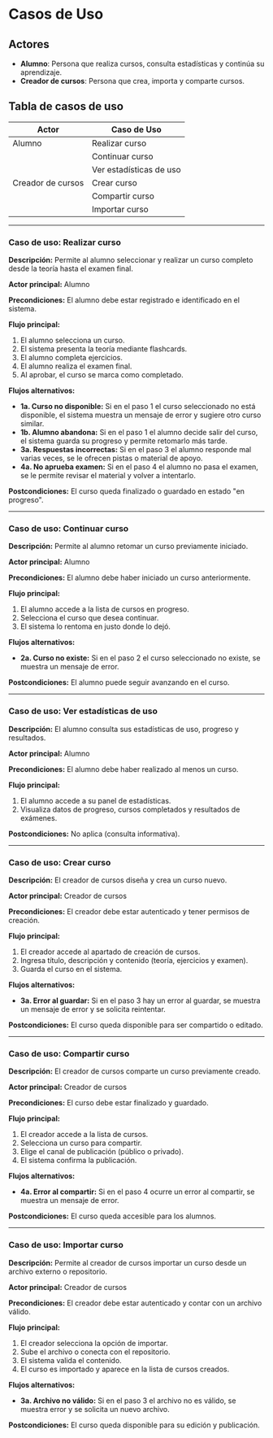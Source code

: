# Casos de Uso

## Actores
- **Alumno**: Persona que realiza cursos, consulta estadísticas y continúa su aprendizaje.
- **Creador de cursos**: Persona que crea, importa y comparte cursos.

## Tabla de casos de uso

| Actor             | Caso de Uso                  |
|-------------------|------------------------------|
| Alumno            | Realizar curso               |
|                   | Continuar curso              |
|                   | Ver estadísticas de uso      |
| Creador de cursos | Crear curso                  |
|                   | Compartir curso              |
|                   | Importar curso               |

---

### Caso de uso: Realizar curso
**Descripción:** Permite al alumno seleccionar y realizar un curso completo desde la teoría hasta el examen final.

**Actor principal:** Alumno

**Precondiciones:** El alumno debe estar registrado e identificado en el sistema.

**Flujo principal:**
1. El alumno selecciona un curso.
2. El sistema presenta la teoría mediante flashcards.
3. El alumno completa ejercicios.
4. El alumno realiza el examen final.
5. Al aprobar, el curso se marca como completado.

**Flujos alternativos:**
- **1a. Curso no disponible:** Si en el paso 1 el curso seleccionado no está disponible, el sistema muestra un mensaje de error y sugiere otro curso similar.
- **1b. Alumno abandona:** Si en el paso 1 el alumno decide salir del curso, el sistema guarda su progreso y permite retomarlo más tarde.
- **3a. Respuestas incorrectas:** Si en el paso 3 el alumno responde mal varias veces, se le ofrecen pistas o material de apoyo.
- **4a. No aprueba examen:** Si en el paso 4 el alumno no pasa el examen, se le permite revisar el material y volver a intentarlo.

**Postcondiciones:** El curso queda finalizado o guardado en estado "en progreso".

---

### Caso de uso: Continuar curso
**Descripción:** Permite al alumno retomar un curso previamente iniciado.

**Actor principal:** Alumno

**Precondiciones:** El alumno debe haber iniciado un curso anteriormente.

**Flujo principal:**
1. El alumno accede a la lista de cursos en progreso.
2. Selecciona el curso que desea continuar.
3. El sistema lo rentoma en justo donde lo dejó.

**Flujos alternativos:**
- **2a. Curso no existe:** Si en el paso 2 el curso seleccionado no existe, se muestra un mensaje de error.

**Postcondiciones:** El alumno puede seguir avanzando en el curso.

---

### Caso de uso: Ver estadísticas de uso
**Descripción:** El alumno consulta sus estadísticas de uso, progreso y resultados.

**Actor principal:** Alumno

**Precondiciones:** El alumno debe haber realizado al menos un curso.

**Flujo principal:**
1. El alumno accede a su panel de estadísticas.
2. Visualiza datos de progreso, cursos completados y resultados de exámenes.

**Postcondiciones:** No aplica (consulta informativa).

---

### Caso de uso: Crear curso
**Descripción:** El creador de cursos diseña y crea un curso nuevo.

**Actor principal:** Creador de cursos

**Precondiciones:** El creador debe estar autenticado y tener permisos de creación.

**Flujo principal:**
1. El creador accede al apartado de creación de cursos.
2. Ingresa título, descripción y contenido (teoría, ejercicios y examen).
3. Guarda el curso en el sistema.

**Flujos alternativos:**
- **3a. Error al guardar:** Si en el paso 3 hay un error al guardar, se muestra un mensaje de error y se solicita reintentar.

**Postcondiciones:** El curso queda disponible para ser compartido o editado.

---

### Caso de uso: Compartir curso
**Descripción:** El creador de cursos comparte un curso previamente creado.

**Actor principal:** Creador de cursos

**Precondiciones:** El curso debe estar finalizado y guardado.

**Flujo principal:**
1. El creador accede a la lista de cursos.
2. Selecciona un curso para compartir.
3. Elige el canal de publicación (público o privado).
4. El sistema confirma la publicación.

**Flujos alternativos:**
- **4a. Error al compartir:** Si en el paso 4 ocurre un error al compartir, se muestra un mensaje de error.

**Postcondiciones:** El curso queda accesible para los alumnos.

---

### Caso de uso: Importar curso
**Descripción:** Permite al creador de cursos importar un curso desde un archivo externo o repositorio.

**Actor principal:** Creador de cursos

**Precondiciones:** El creador debe estar autenticado y contar con un archivo válido.

**Flujo principal:**
1. El creador selecciona la opción de importar.
2. Sube el archivo o conecta con el repositorio.
3. El sistema valida el contenido.
4. El curso es importado y aparece en la lista de cursos creados.

**Flujos alternativos:**
- **3a. Archivo no válido:** Si en el paso 3 el archivo no es válido, se muestra error y se solicita un nuevo archivo.

**Postcondiciones:** El curso queda disponible para su edición y publicación.

